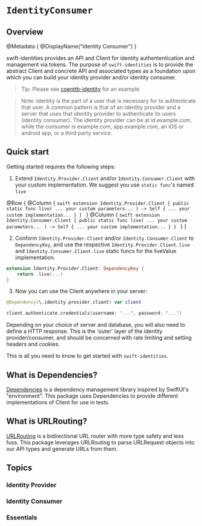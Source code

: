 # ``IdentityConsumer``

## Overview

@Metadata {
    @DisplayName("Identity Consumer")
}

swift-identities provides an API and Client for identity authententication and management via tokens. The purpose of `swift-identities` is to provide the abstract Client and concrete API and associated types as a foundation upon which you can build your identity provider and/or identity consumer.

> Tip: Please see [coenttb-identity](https://github.com/coenttb/coenttb-identity) for an example. 

> Note: Identity is the part of a user that is necessary for to authenticate that user. A common pattern is that of an identity provider and a server that uses that identity provider to authenticate its users (identity consumer). The identity provider can be at id.example.com, while the consumer is example.com, app.example.com, an iOS or android app, or a third party service.

## Quick start

Getting started requires the following steps:
1. Extend `Identity.Provider.Client` and/or `Identity.Consumer.Client` with your custom implementation. We suggest you use `static func`'s named `live`

@Row {
    @Column {
        ```swift
        extension Identity.Provider.Client {
            public static func live(
                ... your custom parameters...
            ) -> Self {
                ... your custom implementation...
            }
        }
        ```
    }
    @Column {
        ```swift
        extension Identity.Consumer.Client {
            public static func live(
                ... your custom parameters...
            ) -> Self {
                ... your custom implementation...
            }
        }
        ```
    }
}

2. Conform `Identity.Provider.Client` and/or `Identity.Consumer.Client` to `DependencyKey`, and use the respective `Identity.Provider.Client.live` and `Identity.Consumer.Client.live` static funcs for the liveValue implementation.

```swift
extension Identity.Provider.Client: DependencyKey {
    return .live(...)
}
```

3. Now you can use the Client anywhere in your server:
```swift
@Dependency(\.identity.provider.client) var client

client.authenticate.credentials(username: "...", password: "...")
```

Depending on your choice of server and database, you will also need to define a HTTP response. This is the 'outer' layer of the identity provider/consumer, and should be concerned with rate limiting and setting headers and cookies.

This is all you need to know to get started with `swift-identities`.

## What is Dependencies?

[Dependencies](https://github.com/pointfreeco/swift-dependencies) is a dependency management library inspired by SwiftUI's "environment". This package uses Dependencies to provide different implementations of Client for use in tests.

## What is URLRouting?

[URLRouting](https://github.com/pointfreeco/swift-url-routing) is a bidirectional URL router with more type safety and less fuss. This package leverages URLRouting to parse URLRequest objects into our API types and generate URLs from them.

## Topics

### Identity Provider

### Identity Consumer

### Essentials


